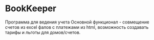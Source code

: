 # BookKeeper
Программа для ведения учета 
Основной функционал - совмещение счетов из excel фалов с платежами из html, возможность создавать тарифы и льготы для домов/счетов.

